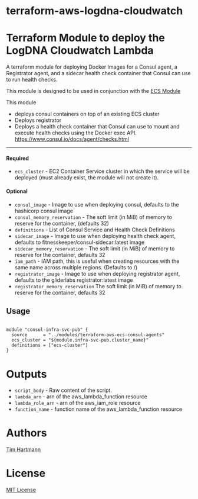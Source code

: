 # terraform-aws-logdna-cloudwatch
Terraform Module to deploy the LogDNA Cloudwatch Lambda
===========

A terraform module for deploying Docker Images for a Consul agent, a Registrator agent, and a sidecar health check container that Consul can use to run health checks.

This module is designed to be used in conjunction with the [ECS Module](https://github.com/terraform-community-modules/tf_aws_ecs/)

This module

- deploys consul containers on top of an existing ECS cluster
- Deploys registrator
- Deploys a health check container that Consul can use to mount and execute health checks using the Docker exec API. https://www.consul.io/docs/agent/checks.html

----------------------
#### Required
- `ecs_cluster` - EC2 Container Service cluster in which the service will be deployed (must already exist, the module will not create it).


#### Optional

- `consul_image` - Image to use when deploying consul, defaults to the hashicorp consul image
- `consul_memory_reservation` - The soft limit (in MiB) of memory to reserve for the container, (defaults 32)
- `definitions` - List of Consul Service and Health Check Definitions
- `sidecar_image` - Image to use when deploying health check agent, defaults to fitnesskeeper/consul-sidecar:latest image
- `sidecar_memory_reservation` - The soft limit (in MiB) of memory to reserve for the container, defaults 32
- `iam_path` - IAM path, this is useful when creating resources with the same name across multiple regions. (Defaults to /)
- `registrator_image` - Image to use when deploying registrator agent, defaults to the gliderlabs registrator:latest image
- `registrator_memory_reservation` The soft limit (in MiB) of memory to reserve for the container, defaults 32

Usage
-----

```hcl

module "consul-infra-svc-pub" {
  source      = "../modules/terraform-aws-ecs-consul-agents"
  ecs_cluster = "${module.infra-svc-pub.cluster_name}"
  definitions = ["ecs-cluster"]
}

```

Outputs
=======

- `script_body`     - Raw content of the script.
- `lambda_arn`      - arn of the aws_lambda_function resource
- `lambda_role_arn` - arn of the aws_iam_role resource
- `function_name`   - function name of the aws_lambda_function resource

Authors
=======

[Tim Hartmann](https://github.com/tfhartmann)

License
=======


[MIT License](LICENSE)
